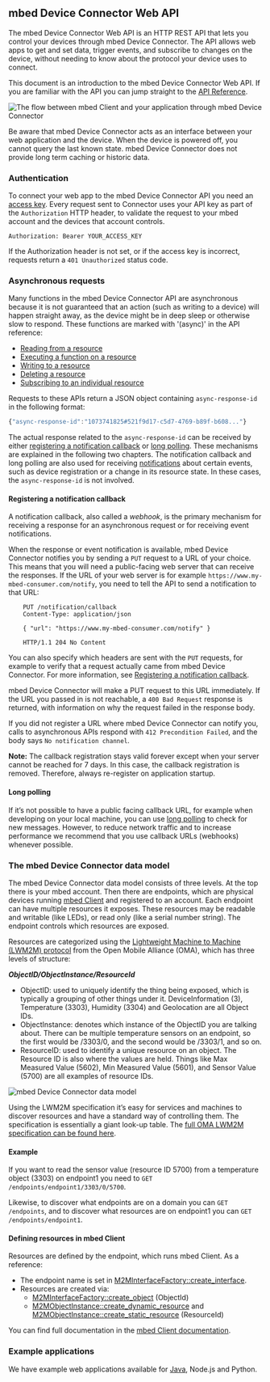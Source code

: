 ## mbed Device Connector Web API

The mbed Device Connector Web API is an HTTP REST API that lets you control your devices through mbed Device Connector. The API allows web apps to get and set data, trigger events, and subscribe to changes on the device, without needing to know about the protocol your device uses to connect.

This document is an introduction to the mbed Device Connector Web API. If you are familiar with the API you can jump straight to the [API Reference](docs/v5.4/device-connector-api/api-reference.html).


![The flow between mbed Client and your application through mbed Device Connector](https://s3-us-west-2.amazonaws.com/cloud-docs-images/connector-flow.png)

Be aware that mbed Device Connector acts as an interface between your web application and the device. When the device is powered off, you cannot query the last known state. mbed Device Connector does not provide long term caching or historic data.

### Authentication

To connect your web app to the mbed Device Connector API you need an [access key](https://connector.mbed.com/#accesskeys). Every request sent to Connector uses your API key as part of the `Authorization` HTTP header, to validate the request to your mbed account and the devices that account controls.

```
Authorization: Bearer YOUR_ACCESS_KEY
```

If the Authorization header is not set, or if the access key is incorrect, requests return a `401 Unauthorized` status code.

### Asynchronous requests

Many functions in the mbed Device Connector API are asynchronous because it is not guaranteed
that an action (such as writing to a device) will happen straight away, as the device might be in deep sleep
or otherwise slow to respond. These functions are marked with '(async)' in the API reference:

* [Reading from a resource](/docs/v5.4/device-connector-api/api-reference.html#reading-from-a-resource-async)
* [Executing a function on a resource](/docs/v5.4/device-connector-api/api-reference.html#executing-a-function-on-a-resource-async)
* [Writing to a resource](/docs/v5.4/device-connector-api/api-reference.html#writing-to-a-resource-async)
* [Deleting a resource](/docs/v5.4/device-connector-api/api-reference.html#deleting-a-resource-async)
* [Subscribing to an individual resource](/docs/v5.4/device-connector-api/api-reference.html#subscribing-to-an-individual-resource-async)

Requests to these APIs return a JSON object containing `async-response-id` in the following format:

```js
{"async-response-id":"1073741825#521f9d17-c5d7-4769-b89f-b608..."}
```

The actual response related to the `async-response-id` can be received by either [registering a notification callback](#registering-a-notification-callback) or [long polling](#long-polling). These mechanisms are explained in the following two chapters. The notification callback and long polling are also used for receiving [notifications](/docs/v5.4/device-connector-api/api-reference.html#notifications) about certain events, such as device registration or a change in its resource state.
In these cases, the `async-response-id` is not involved.


#### Registering a notification callback

A notification callback, also called a *webhook*, is the primary mechanism for receiving a response for
an asynchronous request or for receiving event notifications.

When the response or event notification is available, mbed Device Connector notifies you by sending
a `PUT` request to a URL of your choice. This means that you will need a public-facing web server that can
receive the responses. If the URL of your web server is for example ``https://www.my-mbed-consumer.com/notify``,
you need to tell the API to send a notification to that URL:

```
    PUT /notification/callback
    Content-Type: application/json

    { "url": "https://www.my-mbed-consumer.com/notify" }

    HTTP/1.1 204 No Content
```

You can also specify which headers are sent with the `PUT` requests, for example to verify that a request actually came from mbed Device Connector. For more information, see [Registering a notification  callback](/docs/v5.4/device-connector-api/api-reference.html#registering-a-notification-callback).

mbed Device Connector will make a PUT request to this URL immediately. If the URL you passed in is not reachable,
a `400 Bad Request` response is returned, with information on why the request failed in the response body.

If you did not register a URL where mbed Device Connector can notify you, calls to asynchronous APIs respond
with `412 Precondition Failed`, and the body says `No notification channel`.

<span class="notes">**Note:** The callback registration stays valid forever except when your server cannot be reached for 7 days.
In this case, the callback registration is removed. Therefore, always re-register on application startup.</span>

#### Long polling

If it’s not possible to have a public facing callback URL, for example when developing on your local machine, you can use [long polling](/docs/v5.4/device-connector-api/api-reference.html#long-polling) to check for new messages. However, to reduce network traffic and to increase performance we recommend that you use callback URLs (webhooks) whenever possible.


### The mbed Device Connector data model

The mbed Device Connector data model consists of three levels. At the top there is your mbed account. Then there are endpoints, which are physical devices running [mbed Client](https://www.mbed.com/en/development/software/mbed-client/) and registered to an account. Each endpoint can have multiple resources it exposes. These resources may be readable and writable (like LEDs), or read only (like a serial number string). The endpoint controls which resources are exposed.

Resources are categorized using the [Lightweight Machine to Machine (LWM2M) protocol](http://technical.openmobilealliance.org/Technical/technical-information/omna/lightweight-m2m-lwm2m-object-registry) from the Open Mobile Alliance (OMA), which has three levels of structure:

**_ObjectID/ObjectInstance/ResourceId_**

* ObjectID: used to uniquely identify the thing being exposed, which is typically a grouping of other things under it. DeviceInformation (3), Temperature (3303), Humidity (3304) and Geolocation are all Object IDs.
* ObjectInstance: denotes which instance of the ObjectID you are talking about. There can be multiple temperature sensors on an endpoint, so the first would be /3303/0, and the second would be /3303/1, and so on.
* ResourceID: used to identify a unique resource on an object. The Resource ID is also where the values are held. Things like Max Measured Value (5602), Min Measured Value (5601), and Sensor Value (5700) are all examples of resource IDs.


![mbed Device Connector data model](https://s3-us-west-2.amazonaws.com/cloud-docs-images/data_model.png)

Using the LWM2M specification it’s easy for services and machines to discover resources and have a standard way of controlling them. The specification is essentially a giant look-up table. The [full OMA LWM2M specification can be found here](http://technical.openmobilealliance.org/Technical/technical-information/omna/lightweight-m2m-lwm2m-object-registry).

#### Example

If you want to read the sensor value (resource ID 5700) from a temperature object (3303) on endpoint1 you need to `GET /endpoints/endpoint1/3303/0/5700`.

Likewise, to discover what endpoints are on a domain you can ``GET /endpoints``, and to discover what resources are on endpoint1 you can `GET /endpoints/endpoint1`.

#### Defining resources in mbed Client

Resources are defined by the endpoint, which runs mbed Client. As a reference:

* The endpoint name is set in [M2MInterfaceFactory::create_interface](https://docs.mbed.com/docs/mbed-client-guide/en/latest/api/m2minterfacefactory_8h.html).
* Resources are created via:
    * [M2MInterfaceFactory::create_object](https://docs.mbed.com/docs/mbed-client-guide/en/latest/api/m2minterfacefactory_8h.html) (ObjectId)
    * [M2MObjectInstance::create_dynamic_resource](https://docs.mbed.com/docs/mbed-client-guide/en/latest/api/m2mobjectinstance_8h.html) and [M2MObjectInstance::create_static_resource](https://docs.mbed.com/docs/mbed-client-guide/en/latest/api/m2mobjectinstance_8h.html) (ResourceId)

You can find full documentation in the [mbed Client documentation](/docs/v5.4/mbed-client/index.html).

### Example applications

We have example web applications available for [Java](https://github.com/ARMmbed/mbed-webapp-example/), Node.js and Python.


